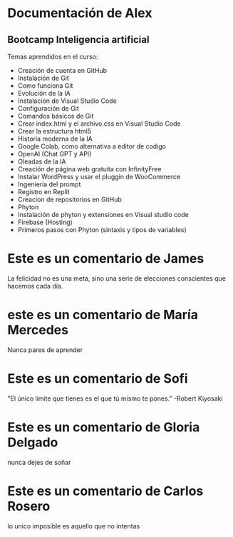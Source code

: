 # Documentación de Alex
## Bootcamp Inteligencia artificial

Temas aprendidos en el curso: 

* Creación de cuenta en GitHub
* Instalación de Git
* Como funciona Git
* Evolución de la IA
* Instalación de Visual Studio Code
* Configuración de Git
* Comandos básicos de Git
* Crear index.html y el archivo.css en Visual Studio Code
* Crear la estructura html5
* Historia moderna de la IA
* Google Colab, como alternativa a editor de codigo
* OpenAI (Chat GPT y API)
* Oleadas de la IA
* Creación de página web gratuita con InfinityFree
* Instalar WordPress y usar el pluggin de WooCommerce
* Ingeniería del prompt
* Registro en Replit
* Creacion de repositorios en GitHub
* Phyton
* Instalación de phyton y extensiones en Visual studio code
* Firebase (Hosting)
* Primeros pasos con Phyton (sintaxis y tipos de variables)

# Este es un comentario de James

La felicidad no es una meta, sino una serie de elecciones conscientes que hacemos cada día.

# este es un comentario de María Mercedes

Nunca pares de aprender

# Este es un comentario de Sofi

"El único límite que tienes es el que tú mismo te pones." -Robert Kiyosaki

# Este es un comentario de Gloria Delgado

nunca dejes de soñar

# Este es un comentario de Carlos Rosero

lo unico imposible es aquello que no intentas
